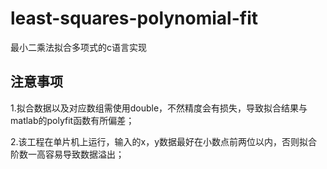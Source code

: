 # least-squares-polynomial-fit
最小二乘法拟合多项式的c语言实现

## 注意事项

1.拟合数据以及对应数组需使用double，不然精度会有损失，导致拟合结果与matlab的polyfit函数有所偏差；

2.该工程在单片机上运行，输入的x，y数据最好在小数点前两位以内，否则拟合阶数一高容易导致数据溢出；